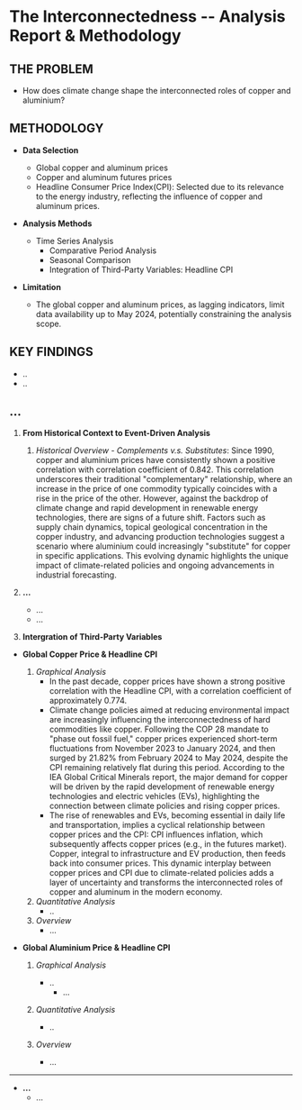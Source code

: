 # The Interconnectedness -- Analysis Report & Methodology

## THE PROBLEM
* How does climate change shape the interconnected roles of copper and aluminium?


## METHODOLOGY
* **Data Selection**
    * Global copper and aluminum prices
    * Copper and aluminum futures prices
    * Headline Consumer Price Index(CPI): Selected due to its relevance to the energy industry, reflecting the influence of copper and aluminum prices.

* **Analysis Methods**
   * Time Series Analysis
        * Comparative Period Analysis
        * Seasonal Comparison
        * Integration of Third-Party Variables: Headline CPI
    
* **Limitation**
    * The global copper and aluminum prices, as lagging indicators, limit data availability up to May 2024, potentially constraining the analysis scope.


## KEY FINDINGS
* ..
* ..


## ...
1. **From Historical Context to Event-Driven Analysis**
    1. *Historical Overview - Complements v.s. Substitutes*: Since 1990, copper and aluminium prices have consistently shown a positive correlation with correlation coefficient of 0.842. This correlation underscores their traditional "complementary" relationship, where an increase in the price of one commodity typically coincides with a rise in the price of the other. However, against the backdrop of climate change and rapid development in renewable energy technologies, there are signs of a future shift. Factors such as supply chain dynamics, topical geological concentration in the copper industry, and advancing production technologies suggest a scenario where aluminium could increasingly "substitute" for copper in specific applications. This evolving dynamic highlights the unique impact of climate-related policies and ongoing advancements in industrial forecasting.


    
2. **...**
    * ...
    * ...

3. **Intergration of Third-Party Variables**
  * **Global Copper Price & Headline CPI**
    1. *Graphical Analysis*
         * In the past decade, copper prices have shown a strong positive correlation with the Headline CPI, with a correlation coefficient of approximately 0.774.
         * Climate change policies aimed at reducing environmental impact are increasingly influencing the interconnectedness of hard commodities like copper. Following the COP 28 mandate to "phase out fossil fuel," copper prices experienced short-term fluctuations from November 2023 to January 2024, and then surged by 21.82% from February 2024 to May 2024, despite the CPI remaining relatively flat during this period. According to the IEA Global Critical Minerals report, the major demand for copper will be driven by the rapid development of renewable energy technologies and electric vehicles (EVs), highlighting the connection between climate policies and rising copper prices.
         * The rise of renewables and EVs, becoming essential in daily life and transportation, implies a cyclical relationship between copper prices and the CPI: CPI influences inflation, which subsequently affects copper prices (e.g., in the futures market). Copper, integral to infrastructure and EV production, then feeds back into consumer prices. This dynamic interplay between copper prices and CPI due to climate-related policies adds a layer of uncertainty and transforms the interconnected roles of copper and aluminum in the modern economy.
    2. *Quantitative Analysis*
        * ..
    3. *Overview*
        * ...

  * **Global Aluminium Price & Headline CPI**
    1. *Graphical Analysis*
         * ..
           * ...
           
    2. *Quantitative Analysis*
        * ..
    3. *Overview*
        * ...
---
  * **...**
    * ...






